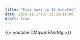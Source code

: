 ```yaml
---
title: "Fizz buzz in 15 minutes"
date: 2018-11-17T07:32:33+11:00
draft: true
---
```


{{< youtube DMqwmEAsrMg >}}

